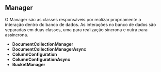 ## **Manager**

O Manager são as classes responsáveis por realizar propriamente a interação dentro do banco de dados. As interações no banco de dados são separadas em duas classes, uma para realização síncrona e outra para assíncrona.





* **DocumentCollectionManager**
* **DocumentCollectionManagerAsync**
* **ColumnConfiguration**
* **ColumnConfigurationAsync**
* **BucketManager**



